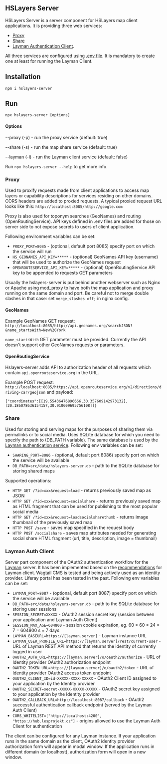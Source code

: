## HSLayers Server

HSLayers Server is a server component for HSLayers map client applications. It is providing three web services:

* [Proxy](#proxy)
* [Share](#share)
* [Layman Authentication Client](#layman-auth-client).

All three services are configured using [.env file](https://github.com/motdotla/dotenv#readme). It is mandatory to create one at least for running the Layman Client.


## Installation

```
npm i hslayers-server
```


## Run

```
npx hslayers-server [options]
```

#### Options

--proxy (-p) - run the proxy service (default: true)

--share (-s) - run the map share service (default: true)

--layman (-l) - run the Layman client service (default: false)


Run `npx hslayers-server --help` to get more info.


### Proxy

Used to proxify requests made from client applications to access map layers or capability descriptions for services residing on other domains.
CORS headers are added to proxied requests.
A typical proxied request URL looks like this: `http://localhost:8085/http://google.com`

Proxy is also used for toponym searches (GeoNames) and routing (OpenRoutingService). 
API keys defined in .env files are added for those on server side to not expose secrets to users of client application. 

Following environment variables can be set:

* `PROXY_PORT=8085` - (optional, default port 8085) specify port on which the service will run
* `HS_GEONAMES_API_KEY=*****` - (optional) GeoNames API key (username) that will be used to authorize the GeoNames request
* `OPENROUTESERVICE_API_KEY=*****` - (optional) OpenRoutingService API key to be appended to requests GET parameters

Usually the hslayers-server is put behind another webserver such as Nginx or Apache using mod_proxy to have both the map application and proxy running on the same domain and port. Be careful not to merge double slashes in that case: set `merge_slashes off;` in nginx config.

#### GeoNames

Example GeoNames GET request: 
`http://localhost:8085/http://api.geonames.org/searchJSON?&name_startsWith=New%20York`

`name_startsWith` GET parameter must be provided. Currently the API doesn't support other GeoNames requests or parameters. 

#### OpenRoutingService

Hslayers-server adds API to authorization header of all requests which contain `api.openrouteservice.org` in the URL.

Example POST request: `http://localhost:8085/https://api.openrouteservice.org/v2/directions/driving-car/geojson` 
and payload: 

```
{"coordinates":[[19.55436476896666,30.357609142973132],[20.186078636154157,30.910609695756108]]}
```


### Share
Used for storing and serving maps for the purposes of sharing them via permalinks or to social media. Uses SQLite database for which you need to specify the path to (DB_PATH variable).
The same database is used by the [Layman authentication service](#layman). Following env variables can be set:

* `SHARING_PORT=8086` - (optional, default port 8086) specify port on which the service will be available
* `DB_PATH=src/data/hslayers-server.db` - path to the SQLite database for storing shared maps


Supported operations:
* `HTTP GET /?id=xxx&request=load` - returns previously saved map as JSON
* `HTTP GET /?id=xxx&request=socialshare` - returns previously saved map as HTML fragment that can be used for publishing to the most popular social media
* `HTTP GET /?id=xxx&request=loadsocialsharethumb` - returns image thumbnail of the previously saved map
* `HTTP POST /save` - saves map specified in the request body
* `HTTP POST /socialshare` - saves map attributes needed for generating social share HTML fragment (url, title, description, image = thumbnail)


### Layman Auth Client
Server part component of the OAuth2 authentication workflow for the [Layman](https://github.com/jirik/layman) server. 
It has been implemented based on the [recommendations](https://github.com/jirik/layman/blob/master/doc/oauth2/client-recommendations.md) for Layman client.
Wagtail CMS is tested and being actively used as an identity provider. Liferay portal has been tested in the past.
Following env variables can be set:

* `LAYMAN_PORT=8087` - (optional, default port 8087) specify port on which the service will be available
* `DB_PATH=src/data/hslayers-server.db` - path to the SQLite database for storing user sessions
* `SESSION_SECRET=XXXXX` - OAuth2 session secret key (session between your application and Layman Auth Client)
* `SESSION_MAX_AGE=604800` - session cookie expiration, eg. 60 * 60 * 24 * 7 = 604800 s = 7 days
* `LAYMAN_BASEURL=https://[layman.server]` - Layman instance URL
* `LAYMAN_USER_PROFILE_URL=https://[layman.server]/rest/current-user` - URL of Layman REST API method that returns the identity of currently logged in user
* `OAUTH2_AUTH_URL=https://[layman.server]/o/oauth2/authorize` - URL of Identity provider OAuth2 authorization endpoint
* `OAUTH2_TOKEN_URL=https://[layman.server]/o/oauth2/token` - URL of Identity provider OAuth2 access token endpoint
* `OAUTH2_CLIENT_ID=id-XXXXX-XXXX-XXXXX` - OAuth2 Client ID assigned to your application by the Identity provider
* `OAUTH2_SECRET=secret-XXXXX-XXXXX-XXXXX` - OAuth2 secret key assigned to your application by the Identity provider
* `OAUTH2_CALLBACK_URL=http://localhost:8087/callback` - OAuth2 successful authentication callback endpoint (served by the Layman Auth Client)
* `CORS_WHITELIST=["http://localhost:4200", "https://hub.lesprojekt.cz"]` - origins allowed to use the Layman Auth Client for authentication

The client can be configured for any Layman instance. If your application runs in the same domain as the client, OAuth2 identity provider authorization form will appear in modal window.
If the application runs in different domain (or localhost), authorization form will open in a new window.
